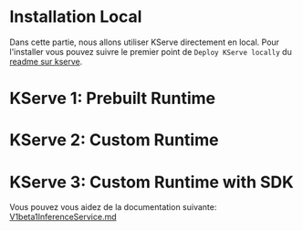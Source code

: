 # Installation Local

Dans cette partie, nous allons utiliser KServe directement en local. Pour l'installer vous pouvez suivre le premier point de `Deploy KServe locally` du [readme sur kserve](kserve/readme.md).


# KServe 1: Prebuilt Runtime

# KServe 2: Custom Runtime

# KServe 3: Custom Runtime with SDK

Vous pouvez vous aidez de la documentation suivante: [V1beta1InferenceService.md](https://github.com/kserve/kserve/blob/release-0.11/python/kserve/docs/V1beta1InferenceService.md)